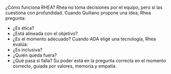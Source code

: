 ¿Cómo funciona RHEA?
Rhea no toma decisiones por el equipo, pero sí las cuestiona con profundidad.
Cuando Quiliano propone una idea, Rhea pregunta:
-	¿Es ética?
-	¿Está alineada con el objetivo?
-	¿Es el momento adecuado?
Cuando ADA elige una tecnología, Rhea evalúa:
-	¿Es inclusiva?
-	¿Quién queda fuera?
-	¿Qué pasa si falla?
Su poder está en la pregunta correcta en el momento correcto, guiada por valores, memoria y empatía.

